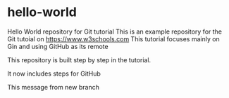 # hello-world
Hello World repository for Git tutorial
This is an example repository for the Git tutoial on https://www.w3schools.com
This tutorial focuses mainly on Gin and using GitHub as its remote

This repository is built step by step in the tutorial.

It now includes steps for GitHub

This message from new branch
